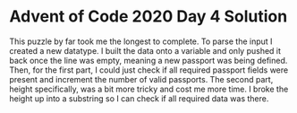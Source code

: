 # Advent of Code 2020 Day 4 Solution
This puzzle by far took me the longest to complete. To parse the input I created a new datatype. I built the data onto a variable and only pushed it back once the line was empty, meaning a new passport was being defined. Then, for the first part, I could just check if all required passport fields were present and increment the number of valid passports. The second part, height specifically, was a bit more tricky and cost me more time. I broke the height up into a substring so I can check if all required data was there.